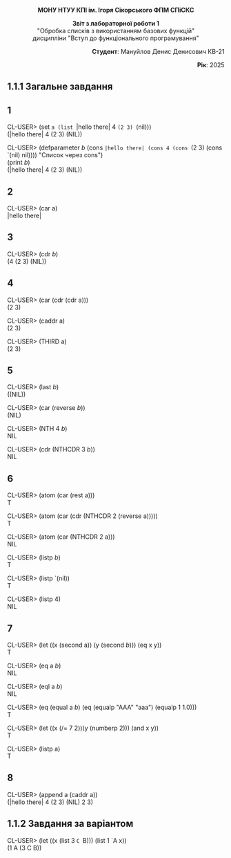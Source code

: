 <p align="center"><b>МОНУ НТУУ КПІ ім. Ігоря Сікорського ФПМ СПіСКС</b></p>

<p align="center">
<b>Звіт з лабораторної роботи 1</b><br/>
"Обробка списків з використанням базових функцій"<br/>
дисципліни "Вступ до функціонального програмування"
</p>

<p align="right"><b>Студент</b>: Мануйлов Денис Денисович КВ-21</p>
<p align="right"><b>Рік</b>: 2025</p>

## 1.1.1 Загальне завдання
## 1
CL-USER> (set `a (list `|hello there| 4 `(2 3) `(nil)))  
(|hello there| 4 (2 3) (NIL))  

CL-USER> (defparameter *b* (cons `|hello there| (cons 4 (cons `(2 3) (cons `(nil) nil)))) "Список через cons")  
(print *b*)  
(|hello there| 4 (2 3) (NIL))  

## 2
CL-USER> (car a)  
|hello there|  

## 3
CL-USER> (cdr *b*)  
(4 (2 3) (NIL))  

## 4
CL-USER> (car (cdr (cdr a)))  
(2 3)  

CL-USER> (caddr a)  
(2 3)  

CL-USER> (THIRD a)  
(2 3)  

## 5
CL-USER> (last *b*)  
((NIL))  

CL-USER> (car (reverse *b*))  
(NIL)  

CL-USER> (NTH 4 *b*)  
NIL  

CL-USER> (cdr (NTHCDR 3 *b*))  
NIL  

## 6
CL-USER> (atom (car (rest a)))  
T  

CL-USER> (atom (car (cdr (NTHCDR 2 (reverse a)))))  
T  

CL-USER> (atom (car (NTHCDR 2 a)))  
NIL  

CL-USER> (listp *b*)  
T  

CL-USER> (listp `(nil))  
T  

CL-USER> (listp 4)  
NIL  

## 7
CL-USER> (let ((x (second a)) (y (second *b*))) (eq x y))   
T  

CL-USER> (eq a *b*)   
NIL  

CL-USER> (eql a *b*)   
NIL  

CL-USER> (eq (equal a *b*) (eq (equalp "AAA" "aaa") (equalp 1 1.0)))  
T  

CL-USER> (let ((x (/= 7 2))(y (numberp 2))) (and x y))  
T  

CL-USER> (listp a)  
T  

## 8
CL-USER> (append a (caddr a))   
(|hello there| 4 (2 3) (NIL) 2 3)  


## 1.1.2 Завдання за варіантом
CL-USER> (let ((x (list 3 `C `B))) (list 1 `A x))  
(1 A (3 C B))  
